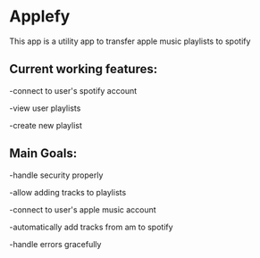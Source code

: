 # Applefy

This app is a utility app to transfer apple music playlists to spotify

## Current working features:

-connect to user's spotify account

-view user playlists

-create new playlist

## Main Goals:

-handle security properly

-allow adding tracks to playlists

-connect to user's apple music account

-automatically add tracks from am to spotify

-handle errors gracefully
